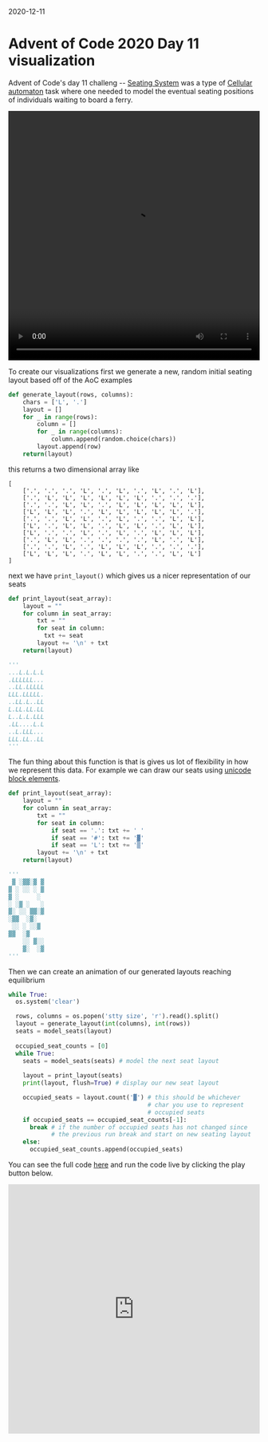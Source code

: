 2020-12-11

# Advent of Code 2020 Day 11 visualization

Advent of Code's day 11 challeng -- [Seating System](https://adventofcode.com/2020/day/11) was a type of [Cellular automaton](https://en.wikipedia.org/wiki/Cellular_automaton) task where one needed to model the eventual seating positions of individuals waiting to board a ferry.

<video width="100%" height="500px" controls="controls" preload="metadata">
  <source src="media/visualization.mp4#t=0.1" type="video/mp4" />
  Your browser does not support the video tag.
</video>

To create our visualizations first we generate a new, random initial seating layout based off of the AoC examples

``` python
def generate_layout(rows, columns):
    chars = ['L', '.']
    layout = []
    for _ in range(rows):
        column = []
        for _ in range(columns):
            column.append(random.choice(chars))
        layout.append(row)
    return(layout)
```

this returns a two dimensional array like

```
[
    ['.', '.', '.', 'L', '.', 'L', '.', 'L', '.', 'L'],
    ['.', 'L', 'L', 'L', 'L', 'L', 'L', '.', '.', '.'],
    ['.', '.', 'L', 'L', '.', 'L', 'L', 'L', 'L', 'L'],
    ['L', 'L', 'L', '.', 'L', 'L', 'L', 'L', 'L', '.'],
    ['.', '.', 'L', 'L', '.', 'L', '.', '.', 'L', 'L'],
    ['L', '.', 'L', 'L', '.', 'L', 'L', '.', 'L', 'L'],
    ['L', '.', '.', 'L', '.', 'L', '.', 'L', 'L', 'L'],
    ['.', 'L', 'L', '.', '.', '.', '.', 'L', '.', 'L'],
    ['.', '.', 'L', '.', 'L', 'L', 'L', '.', '.', '.'],
    ['L', 'L', 'L', '.', 'L', 'L', '.', '.', 'L', 'L']
]
```

next we have `print_layout()` which gives us a nicer representation of our seats

``` python
def print_layout(seat_array):
    layout = ""
    for column in seat_array:
        txt = ""
        for seat in column:
          txt += seat
        layout += '\n' + txt
    return(layout) 

'''
...L.L.L.L
.LLLLLL...
..LL.LLLLL
LLL.LLLLL.
..LL.L..LL
L.LL.LL.LL
L..L.L.LLL
.LL....L.L
..L.LLL...
LLL.LL..LL
'''
```

The fun thing about this function is that is gives us lot of flexibility in how we represent this data. For example we can draw our seats using [unicode block elements](https://en.wikipedia.org/wiki/Block_Elements).

``` python
def print_layout(seat_array):
    layout = ""
    for column in seat_array:
        txt = ""
        for seat in column:
            if seat == '.': txt += ' '
            if seat == '#': txt += '▓'
            if seat == 'L': txt += '▒'    
        layout += '\n' + txt
    return(layout)

'''
 ▓ ░▓▓░▓ ▓
▓ ░ ░░ ░ ▓
▓ ░     ░
░ ░▓ ░   ░
▓░ ░░ ▓▓░▓
░▓▓  ░▓░
 ░░ ░ ░░▓
▓▓  ░▓
    ░░ ▓░░
    ▓░  ░▓
'''
```

Then we can create an animation of our generated layouts reaching equilibrium

``` python
while True:
  os.system('clear')

  rows, columns = os.popen('stty size', 'r').read().split()  
  layout = generate_layout(int(columns), int(rows))
  seats = model_seats(layout)
  
  occupied_seat_counts = [0]
  while True:
    seats = model_seats(seats) # model the next seat layout
    
    layout = print_layout(seats)
    print(layout, flush=True) # display our new seat layout

    occupied_seats = layout.count('▓') # this should be whichever
                                       # char you use to represent
                                       # occupied seats
    if occupied_seats == occupied_seat_counts[-1]:
      break # if the number of occupied seats has not changed since
            # the previous run break and start on new seating layout
    else:
      occupied_seat_counts.append(occupied_seats)
```

You can see the full code [here](https://gist.github.com/chriswmartin/3e0b42f64bbbbd215d72e0ee8d5100e2) and run the code live by clicking the play button below.

<iframe frameborder="0" width="100%" height="500px" src="https://repl.it/@0xcm/aoc2020day11part1?lite=true&outputonly=1"></iframe>
